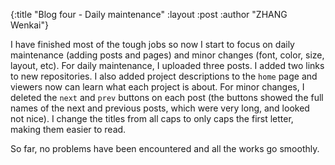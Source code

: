 {:title  "Blog four - Daily maintenance"
 :layout :post
 :author "ZHANG Wenkai"}

I have finished most of the tough jobs so now I start to focus on daily maintenance (adding posts and pages) and minor changes (font, color, size, layout, etc). For daily maintenance, I uploaded three posts. I added two links to new repositories. I also added project descriptions to the ```home``` page and viewers now can learn what each project is about. For minor changes, I deleted the ```next``` and ```prev``` buttons on each post (the buttons showed the full names of the next and previous posts, which were very long, and looked not nice). I change the titles from all caps to only caps the first letter, making them easier to read.

So far, no problems have been encountered and all the works go smoothly.